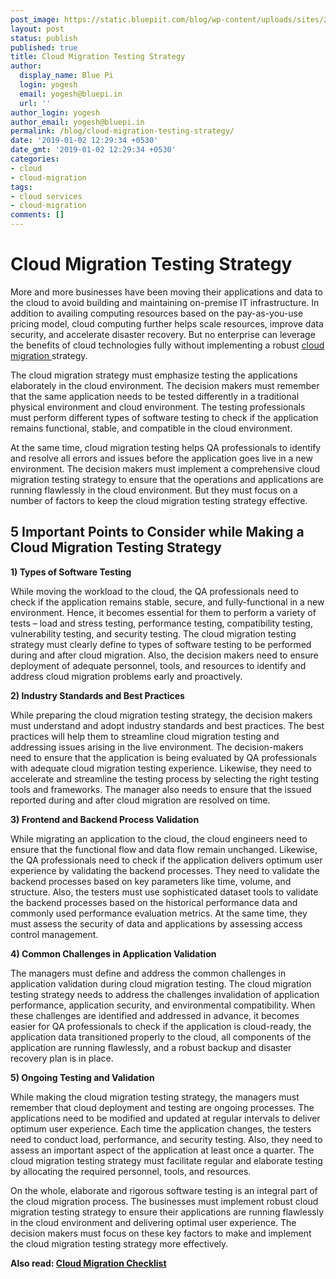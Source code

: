 ```yaml
---
post_image: https://static.bluepiit.com/blog/wp-content/uploads/sites/2/2019/01/Cloud-Migration-Testing-Strategy-1.png
layout: post
status: publish
published: true
title: Cloud Migration Testing Strategy
author:
  display_name: Blue Pi
  login: yogesh
  email: yogesh@bluepi.in
  url: ''
author_login: yogesh
author_email: yogesh@bluepi.in
permalink: /blog/cloud-migration-testing-strategy/
date: '2019-01-02 12:29:34 +0530'
date_gmt: '2019-01-02 12:29:34 +0530'
categories:
- cloud
- cloud-migration
tags: 
- cloud services
- cloud-migration
comments: []
---
```

# Cloud Migration Testing Strategy
<p> More and more businesses have been moving their applications and data to the cloud to avoid building and maintaining on-premise IT infrastructure. In addition to availing computing resources based on the pay-as-you-use pricing model, cloud computing further helps scale resources, improve data security, and accelerate disaster recovery. But no enterprise can leverage the benefits of cloud technologies fully without implementing a robust <a href="https://www.bluepiit.com/migration">cloud migration </a> strategy.</p>
<p> The cloud migration strategy must emphasize testing the applications elaborately in the cloud environment. The decision makers must remember that the same application needs to be tested differently in a traditional physical environment and cloud environment. The testing professionals must perform different types of software testing to check if the application remains functional, stable, and compatible in the cloud environment. </p>
<p> At the same time, cloud migration testing helps QA professionals to identify and resolve all errors and issues before the application goes live in a new environment. The decision makers must implement a comprehensive cloud migration testing strategy to ensure that the operations and applications are running flawlessly in the cloud environment. But they must focus on a number of factors to keep the cloud migration testing strategy effective.</p>
<h2> 5 Important Points to Consider while Making a Cloud Migration Testing Strategy </h2>
<p><b> 1) Types of Software Testing </b></p>
<p> While moving the workload to the cloud, the QA professionals need to check if the application remains stable, secure, and fully-functional in a new environment. Hence, it becomes essential for them to perform a variety of tests &ndash; load and stress testing, performance testing, compatibility testing, vulnerability testing, and security testing. The cloud migration testing strategy must clearly define to types of software testing to be performed during and after cloud migration. Also, the decision makers need to ensure deployment of adequate personnel, tools, and resources to identify and address cloud migration problems early and proactively. </p>
<p><b> 2) Industry Standards and Best Practices </b></p>
<p> While preparing the cloud migration testing strategy, the decision makers must understand and adopt industry standards and best practices. The best practices will help them to streamline cloud migration testing and addressing issues arising in the live environment. The decision-makers need to ensure that the application is being evaluated by QA professionals with adequate cloud migration testing experience. Likewise, they need to accelerate and streamline the testing process by selecting the right testing tools and frameworks. The manager also needs to ensure that the issued reported during and after cloud migration are resolved on time. </p>
<p><b> 3) Frontend and Backend Process Validation </b></p>
<p> While migrating an application to the cloud, the cloud engineers need to ensure that the functional flow and data flow remain unchanged. Likewise, the QA professionals need to check if the application delivers optimum user experience by validating the backend processes. They need to validate the backend processes based on key parameters like time, volume, and structure. Also, the testers must use sophisticated dataset tools to validate the backend processes based on the historical performance data and commonly used performance evaluation metrics. At the same time, they must assess the security of data and applications by assessing access control management. </p>
<p><b> 4) Common Challenges in Application Validation </b></p>
<p> The managers must define and address the common challenges in application validation during cloud migration testing. The cloud migration testing strategy needs to address the challenges invalidation of application performance, application security, and environmental compatibility. When these challenges are identified and addressed in advance, it becomes easier for QA professionals to check if the application is cloud-ready, the application data transitioned properly to the cloud, all components of the application are running flawlessly, and a robust backup and disaster recovery plan is in place. </p>
<p><b> 5) Ongoing Testing and Validation </b></p>
<p> While making the cloud migration testing strategy, the managers must remember that cloud deployment and testing are ongoing processes. The applications need to be modified and updated at regular intervals to deliver optimum user experience. Each time the application changes, the testers need to conduct load, performance, and security testing. Also, they need to assess an important aspect of the application at least once a quarter. The cloud migration testing strategy must facilitate regular and elaborate testing by allocating the required personnel, tools, and resources. </p>
<p> On the whole, elaborate and rigorous software testing is an integral part of the cloud migration process. The businesses must implement robust cloud migration testing strategy to ensure their applications are running flawlessly in the cloud environment and delivering optimal user experience. The decision makers must focus on these key factors to make and implement the cloud migration testing strategy more effectively. </p>
<p><b> Also read: <a href="https://www.bluepiit.com/blog/cloud-migration-checklist/"> Cloud Migration Checklist</a></b></p>
